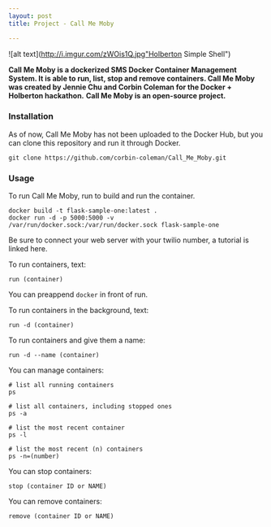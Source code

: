 ```yaml
---
layout: post
title: Project - Call Me Moby

---
```


![alt text](http://i.imgur.com/zWOis1Q.jpg"Holberton Simple Shell")

**Call Me Moby is a dockerized SMS Docker Container Management System. It is able to run, list, stop and remove containers. Call Me Moby was created by Jennie Chu and Corbin Coleman for the Docker + Holberton hackathon.**  **Call Me Moby is an open-source project.**

### Installation

As of now, Call Me Moby has not been uploaded to the Docker Hub, but you can clone this repository and run it through Docker. 

```
git clone https://github.com/corbin-coleman/Call_Me_Moby.git
```

### Usage

To run Call Me Moby, run to build and run the container. 

```
docker build -t flask-sample-one:latest .
docker run -d -p 5000:5000 -v /var/run/docker.sock:/var/run/docker.sock flask-sample-one
```

Be sure to connect your web server with your twilio number, a tutorial is linked here.

To run containers, text:

```
run (container)
```

You can preappend `docker` in front of run.

To run containers in the background, text:

```
run -d (container)
```

To run containers and give them a name:

```
run -d --name (container)
```

You can manage containers:

```
# list all running containers
ps

# list all containers, including stopped ones
ps -a

# list the most recent container
ps -l

# list the most recent (n) containers
ps -n=(number)
```

You can stop containers:

```
stop (container ID or NAME)
```

You can remove containers: 

```
remove (container ID or NAME)
```

